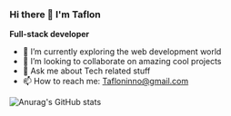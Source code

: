 ### Hi there 👋 I'm Taflon


**Full-stack developer** 


- 🔭 I’m currently exploring the web development world
- 👯 I’m looking to collaborate on amazing cool projects
- 💬 Ask me about Tech related stuff
- 📫 How to reach me: Tafloninno@gmail.com

![Anurag's GitHub stats](https://github-readme-stats.vercel.app/api?username=Tafloninno&hide=contribs,prs)
